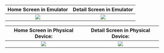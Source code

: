 <!-- <div align = "center"><img src ="https://user-images.githubusercontent.com/111911708/236635726-943c4752-4922-424b-8602-e40f365d00ed.jpeg" width="100"></div>
<div align ="center">React Native App HomeScreen as in emulator.</div>
<br>
<br> -->

Home Screen in Emulator             | Detail Screen in Emulator
:-------------------------:|:-------------------------:
![](https://user-images.githubusercontent.com/111911708/236635726-943c4752-4922-424b-8602-e40f365d00ed.jpeg)  |  ![](https://user-images.githubusercontent.com/111911708/236635758-2798b88a-d1fa-45d1-97ab-a841219126ff.jpeg)

Home Screen in Physical Device:             | Detail Screen in Physical Device:
:-------------------------:|:-------------------------:
![](https://user-images.githubusercontent.com/111911708/236639352-2a9ba456-399d-4361-b99e-02f875a810a5.jpeg)  |  ![](https://user-images.githubusercontent.com/111911708/236639383-75f9516f-c0b8-4b17-aee5-d62db3116a39.jpeg)
<!-- <div align = "center"><img src ="https://user-images.githubusercontent.com/111911708/236639352-2a9ba456-399d-4361-b99e-02f875a810a5.jpeg"></div>
<div align ="center">React Native App HomeScreen as in apk build on physical device.</div>

<br>
<br>

<div align = "center"><img src ="https://user-images.githubusercontent.com/111911708/236639383-75f9516f-c0b8-4b17-aee5-d62db3116a39.jpeg"></div>
<div align ="center">React Native App Detail Screen as in apk build on physical device..</div>
 -->
